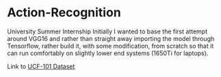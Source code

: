 # Action-Recognition
 University Summer Internship
Initially I wanted to base the first attempt around VGG16 and rather than straight away importing the model through Tensorflow, rather build it, with some modification, from scratch so that it can run comfortably on slightly lower end systems (1650Ti for laptops).

Link to [UCF-101 Dataset](![image](https://user-images.githubusercontent.com/70320210/125904287-63d2766b-0b84-43e6-8460-b737ebada3b5.png))
